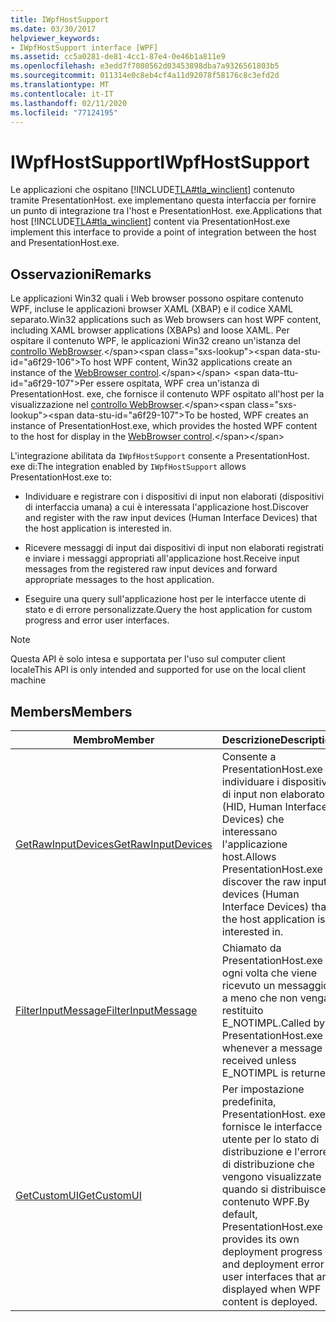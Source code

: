 ```yaml
---
title: IWpfHostSupport
ms.date: 03/30/2017
helpviewer_keywords:
- IWpfHostSupport interface [WPF]
ms.assetid: cc5a0281-de81-4cc1-87e4-0e46b1a811e9
ms.openlocfilehash: e3edd7f7080562d03453898dba7a9326561803b5
ms.sourcegitcommit: 011314e0c8eb4cf4a11d92078f58176c8c3efd2d
ms.translationtype: MT
ms.contentlocale: it-IT
ms.lasthandoff: 02/11/2020
ms.locfileid: "77124195"
---
```

# <a name="iwpfhostsupport"></a><span data-ttu-id="a6f29-102">IWpfHostSupport</span><span class="sxs-lookup"><span data-stu-id="a6f29-102">IWpfHostSupport</span></span>
<span data-ttu-id="a6f29-103">Le applicazioni che ospitano [!INCLUDE[TLA#tla_winclient](../../../../includes/tlasharptla-winclient-md.md)] contenuto tramite PresentationHost. exe implementano questa interfaccia per fornire un punto di integrazione tra l'host e PresentationHost. exe.</span><span class="sxs-lookup"><span data-stu-id="a6f29-103">Applications that host [!INCLUDE[TLA#tla_winclient](../../../../includes/tlasharptla-winclient-md.md)] content via PresentationHost.exe implement this interface to provide a point of integration between the host and PresentationHost.exe.</span></span>  
  
## <a name="remarks"></a><span data-ttu-id="a6f29-104">Osservazioni</span><span class="sxs-lookup"><span data-stu-id="a6f29-104">Remarks</span></span>  
 <span data-ttu-id="a6f29-105">Le applicazioni Win32 quali i Web browser possono ospitare contenuto WPF, incluse le applicazioni browser XAML (XBAP) e il codice XAML separato.</span><span class="sxs-lookup"><span data-stu-id="a6f29-105">Win32 applications such as Web browsers can host WPF content, including XAML browser applications (XBAPs) and loose XAML.</span></span> <span data-ttu-id="a6f29-106">Per ospitare il contenuto WPF, le applicazioni Win32 creano un'istanza del [controllo WebBrowser](https://docs.microsoft.com/previous-versions/windows/internet-explorer/ie-developer/platform-apis/aa752040(v=vs.85)).</span><span class="sxs-lookup"><span data-stu-id="a6f29-106">To host WPF content, Win32 applications create an instance of the [WebBrowser control](https://docs.microsoft.com/previous-versions/windows/internet-explorer/ie-developer/platform-apis/aa752040(v=vs.85)).</span></span> <span data-ttu-id="a6f29-107">Per essere ospitata, WPF crea un'istanza di PresentationHost. exe, che fornisce il contenuto WPF ospitato all'host per la visualizzazione nel [controllo WebBrowser](https://docs.microsoft.com/previous-versions/windows/internet-explorer/ie-developer/platform-apis/aa752040(v=vs.85)).</span><span class="sxs-lookup"><span data-stu-id="a6f29-107">To be hosted, WPF creates an instance of PresentationHost.exe, which provides the hosted WPF content to the host for display in the [WebBrowser control](https://docs.microsoft.com/previous-versions/windows/internet-explorer/ie-developer/platform-apis/aa752040(v=vs.85)).</span></span>  
  
 <span data-ttu-id="a6f29-108">L'integrazione abilitata da `IWpfHostSupport` consente a PresentationHost. exe di:</span><span class="sxs-lookup"><span data-stu-id="a6f29-108">The integration enabled by `IWpfHostSupport` allows PresentationHost.exe to:</span></span>  
  
- <span data-ttu-id="a6f29-109">Individuare e registrare con i dispositivi di input non elaborati (dispositivi di interfaccia umana) a cui è interessata l'applicazione host.</span><span class="sxs-lookup"><span data-stu-id="a6f29-109">Discover and register with the raw input devices (Human Interface Devices) that the host application is interested in.</span></span>  
  
- <span data-ttu-id="a6f29-110">Ricevere messaggi di input dai dispositivi di input non elaborati registrati e inviare i messaggi appropriati all'applicazione host.</span><span class="sxs-lookup"><span data-stu-id="a6f29-110">Receive input messages from the registered raw input devices and forward appropriate messages to the host application.</span></span>  
  
- <span data-ttu-id="a6f29-111">Eseguire una query sull'applicazione host per le interfacce utente di stato e di errore personalizzate.</span><span class="sxs-lookup"><span data-stu-id="a6f29-111">Query the host application for custom progress and error user interfaces.</span></span>  
  
> [!NOTE]
> <span data-ttu-id="a6f29-112">Questa API è solo intesa e supportata per l'uso sul computer client locale</span><span class="sxs-lookup"><span data-stu-id="a6f29-112">This API is only intended and supported for use on the local client machine</span></span>  
  
## <a name="members"></a><span data-ttu-id="a6f29-113">Members</span><span class="sxs-lookup"><span data-stu-id="a6f29-113">Members</span></span>  
  
|<span data-ttu-id="a6f29-114">Membro</span><span class="sxs-lookup"><span data-stu-id="a6f29-114">Member</span></span>|<span data-ttu-id="a6f29-115">Descrizione</span><span class="sxs-lookup"><span data-stu-id="a6f29-115">Description</span></span>|  
|------------|-----------------|  
|[<span data-ttu-id="a6f29-116">GetRawInputDevices</span><span class="sxs-lookup"><span data-stu-id="a6f29-116">GetRawInputDevices</span></span>](getrawinputdevices.md)|<span data-ttu-id="a6f29-117">Consente a PresentationHost.exe di individuare i dispositivi di input non elaborato (HID, Human Interface Devices) che interessano l'applicazione host.</span><span class="sxs-lookup"><span data-stu-id="a6f29-117">Allows PresentationHost.exe to discover the raw input devices (Human Interface Devices) that the host application is interested in.</span></span>|  
|[<span data-ttu-id="a6f29-118">FilterInputMessage</span><span class="sxs-lookup"><span data-stu-id="a6f29-118">FilterInputMessage</span></span>](filterinputmessage.md)|<span data-ttu-id="a6f29-119">Chiamato da PresentationHost.exe ogni volta che viene ricevuto un messaggio, a meno che non venga restituito E_NOTIMPL.</span><span class="sxs-lookup"><span data-stu-id="a6f29-119">Called by PresentationHost.exe whenever a message is received unless E_NOTIMPL is returned.</span></span>|  
|[<span data-ttu-id="a6f29-120">GetCustomUI</span><span class="sxs-lookup"><span data-stu-id="a6f29-120">GetCustomUI</span></span>](getcustomui.md)|<span data-ttu-id="a6f29-121">Per impostazione predefinita, PresentationHost. exe fornisce le interfacce utente per lo stato di distribuzione e l'errore di distribuzione che vengono visualizzate quando si distribuisce il contenuto WPF.</span><span class="sxs-lookup"><span data-stu-id="a6f29-121">By default, PresentationHost.exe provides its own deployment progress and deployment error user interfaces that are displayed when WPF content is deployed.</span></span>|
